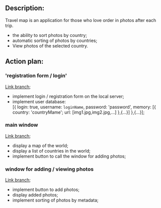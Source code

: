 ## Description:

Travel map is an application for those who love order in photos after each trip.
- the ability to sort photos by country;<br>
- automatic sorting of photos by countries;<br>
- View photos of the selected country.<br>


## Action plan:

### 'registration form / login'

[Link branch](https://github.com/MarikTar/travel_map/tree/robert);<br>
- implement login / registration form on the local server;<br>
- implement user database:<br>
[{
	login: true,
	username: `loginName`,
	password: 'password',
	memory: [{
				country: 'countryMame';
				url: [img1.jpg,img2.jpg,...]
			},{...}]
},{...}];

### main window

[Link branch](https://github.com/MarikTar/travel_map/tree/work_Taras);<br>
- display a map of the world;<br>
- display a list of countries in the world;<br>
- implement button to call the window for adding photos;<br>

### window for adding / viewing photos

[Link branch](https://github.com/MarikTar/travel_map/tree/Kharya1337);<br>
- implement button to add photos;<br>
- display added photos;<br>
- implement sorting of photos by metadata;<br>
